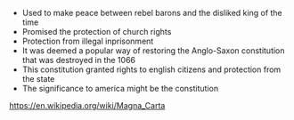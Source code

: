 * Used to make peace between rebel barons and the disliked king of the time
* Promised the protection of church rights 
* Protection from illegal inprisonment
* It was deemed a popular way of restoring the Anglo-Saxon constitution that was destroyed in the 1066
* This constitution granted rights to english citizens and protection from the state
* The significance to america might be the constitution

https://en.wikipedia.org/wiki/Magna_Carta

